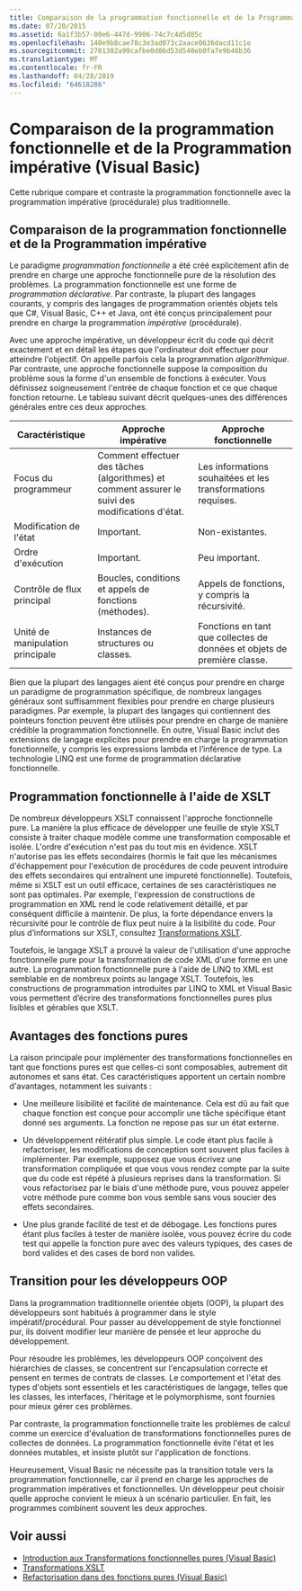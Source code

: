 ```yaml
---
title: Comparaison de la programmation fonctionnelle et de la Programmation impérative (Visual Basic)
ms.date: 07/20/2015
ms.assetid: 6a1f3b57-00e6-447d-9906-74c7c4d5d85c
ms.openlocfilehash: 140e9b8cae78c3e3ad073c2aace0636dacd11c1e
ms.sourcegitcommit: 2701302a99cafbe0d86d53d540eb0fa7e9b46b36
ms.translationtype: MT
ms.contentlocale: fr-FR
ms.lasthandoff: 04/28/2019
ms.locfileid: "64618286"
---
```

# <a name="functional-programming-vs-imperative-programming-visual-basic"></a>Comparaison de la programmation fonctionnelle et de la Programmation impérative (Visual Basic)
Cette rubrique compare et contraste la programmation fonctionnelle avec la programmation impérative (procédurale) plus traditionnelle.  
  
## <a name="functional-programming-vs-imperative-programming"></a>Comparaison de la programmation fonctionnelle et de la Programmation impérative  
 Le paradigme *programmation fonctionnelle* a été créé explicitement afin de prendre en charge une approche fonctionnelle pure de la résolution des problèmes. La programmation fonctionnelle est une forme de *programmation déclarative*. Par contraste, la plupart des langages courants, y compris des langages de programmation orientés objets tels que C#, Visual Basic, C++ et Java, ont été conçus principalement pour prendre en charge la programmation *impérative* (procédurale).  
  
 Avec une approche impérative, un développeur écrit du code qui décrit exactement et en détail les étapes que l'ordinateur doit effectuer pour atteindre l'objectif. On appelle parfois cela la programmation *algorithmique*. Par contraste, une approche fonctionnelle suppose la composition du problème sous la forme d'un ensemble de fonctions à exécuter. Vous définissez soigneusement l'entrée de chaque fonction et ce que chaque fonction retourne. Le tableau suivant décrit quelques-unes des différences générales entre ces deux approches.  
  
|Caractéristique|Approche impérative|Approche fonctionnelle|  
|--------------------|-------------------------|-------------------------|  
|Focus du programmeur|Comment effectuer des tâches (algorithmes) et comment assurer le suivi des modifications d'état.|Les informations souhaitées et les transformations requises.|  
|Modification de l'état|Important.|Non-existantes.|  
|Ordre d'exécution|Important.|Peu important.|  
|Contrôle de flux principal|Boucles, conditions et appels de fonctions (méthodes).|Appels de fonctions, y compris la récursivité.|  
|Unité de manipulation principale|Instances de structures ou classes.|Fonctions en tant que collectes de données et objets de première classe.|  
  
 Bien que la plupart des langages aient été conçus pour prendre en charge un paradigme de programmation spécifique, de nombreux langages généraux sont suffisamment flexibles pour prendre en charge plusieurs paradigmes. Par exemple, la plupart des langages qui contiennent des pointeurs fonction peuvent être utilisés pour prendre en charge de manière crédible la programmation fonctionnelle. En outre, Visual Basic inclut des extensions de langage explicites pour prendre en charge la programmation fonctionnelle, y compris les expressions lambda et l’inférence de type. La technologie LINQ est une forme de programmation déclarative fonctionnelle.  
  
## <a name="functional-programming-using-xslt"></a>Programmation fonctionnelle à l'aide de XSLT  
 De nombreux développeurs XSLT connaissent l'approche fonctionnelle pure. La manière la plus efficace de développer une feuille de style XSLT consiste à traiter chaque modèle comme une transformation composable et isolée. L'ordre d'exécution n'est pas du tout mis en évidence. XSLT n'autorise pas les effets secondaires (hormis le fait que les mécanismes d'échappement pour l'exécution de procédures de code peuvent introduire des effets secondaires qui entraînent une impureté fonctionnelle). Toutefois, même si XSLT est un outil efficace, certaines de ses caractéristiques ne sont pas optimales. Par exemple, l'expression de constructions de programmation en XML rend le code relativement détaillé, et par conséquent difficile à maintenir. De plus, la forte dépendance envers la récursivité pour le contrôle de flux peut nuire à la lisibilité du code. Pour plus d’informations sur XSLT, consultez [Transformations XSLT](../../../../standard/data/xml/xslt-transformations.md).  
  
 Toutefois, le langage XSLT a prouvé la valeur de l'utilisation d'une approche fonctionnelle pure pour la transformation de code XML d'une forme en une autre. La programmation fonctionnelle pure à l'aide de LINQ to XML est semblable en de nombreux points au langage XSLT. Toutefois, les constructions de programmation introduites par LINQ to XML et Visual Basic vous permettent d’écrire des transformations fonctionnelles pures plus lisibles et gérables que XSLT.  
  
## <a name="advantages-of-pure-functions"></a>Avantages des fonctions pures  
 La raison principale pour implémenter des transformations fonctionnelles en tant que fonctions pures est que celles-ci sont composables, autrement dit autonomes et sans état. Ces caractéristiques apportent un certain nombre d'avantages, notamment les suivants :  
  
- Une meilleure lisibilité et facilité de maintenance. Cela est dû au fait que chaque fonction est conçue pour accomplir une tâche spécifique étant donné ses arguments. La fonction ne repose pas sur un état externe.  
  
- Un développement réitératif plus simple. Le code étant plus facile à refactoriser, les modifications de conception sont souvent plus faciles à implémenter. Par exemple, supposez que vous écrivez une transformation compliquée et que vous vous rendez compte par la suite que du code est répété à plusieurs reprises dans la transformation. Si vous refactorisez par le biais d'une méthode pure, vous pouvez appeler votre méthode pure comme bon vous semble sans vous soucier des effets secondaires.  
  
- Une plus grande facilité de test et de débogage. Les fonctions pures étant plus faciles à tester de manière isolée, vous pouvez écrire du code test qui appelle la fonction pure avec des valeurs typiques, des cases de bord valides et des cases de bord non valides.  
  
## <a name="transitioning-for-oop-developers"></a>Transition pour les développeurs OOP  
 Dans la programmation traditionnelle orientée objets (OOP), la plupart des développeurs sont habitués à programmer dans le style impératif/procédural. Pour passer au développement de style fonctionnel pur, ils doivent modifier leur manière de pensée et leur approche du développement.  
  
 Pour résoudre les problèmes, les développeurs OOP conçoivent des hiérarchies de classes, se concentrent sur l'encapsulation correcte et pensent en termes de contrats de classes. Le comportement et l'état des types d'objets sont essentiels et les caractéristiques de langage, telles que les classes, les interfaces, l'héritage et le polymorphisme, sont fournies pour mieux gérer ces problèmes.  
  
 Par contraste, la programmation fonctionnelle traite les problèmes de calcul comme un exercice d'évaluation de transformations fonctionnelles pures de collectes de données. La programmation fonctionnelle évite l'état et les données mutables, et insiste plutôt sur l'application de fonctions.  
  
 Heureusement, Visual Basic ne nécessite pas la transition totale vers la programmation fonctionnelle, car il prend en charge les approches de programmation impératives et fonctionnelles. Un développeur peut choisir quelle approche convient le mieux à un scénario particulier. En fait, les programmes combinent souvent les deux approches.  
  
## <a name="see-also"></a>Voir aussi

- [Introduction aux Transformations fonctionnelles pures (Visual Basic)](../../../../visual-basic/programming-guide/concepts/linq/introduction-to-pure-functional-transformations.md)
- [Transformations XSLT](../../../../standard/data/xml/xslt-transformations.md)
- [Refactorisation dans des fonctions pures (Visual Basic)](../../../../visual-basic/programming-guide/concepts/linq/refactoring-into-pure-functions.md)

